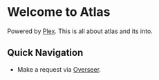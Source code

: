# Welcome to Atlas

Powered by [Plex](https://www.plex.tv/). This is all about atlas and its into.

## Quick Navigation

- Make a request via [Overseer](https://search.serveratlas.online/).